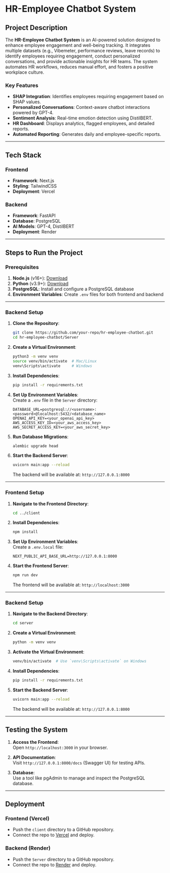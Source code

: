 # HR-Employee Chatbot System

## Project Description

The **HR-Employee Chatbot System** is an AI-powered solution designed to enhance employee engagement and well-being tracking. It integrates multiple datasets (e.g., Vibemeter, performance reviews, leave records) to identify employees requiring engagement, conduct personalized conversations, and provide actionable insights for HR teams. The system automates HR workflows, reduces manual effort, and fosters a positive workplace culture.

### Key Features
- **SHAP Integration**: Identifies employees requiring engagement based on SHAP values.
- **Personalized Conversations**: Context-aware chatbot interactions powered by GPT-4.
- **Sentiment Analysis**: Real-time emotion detection using DistilBERT.
- **HR Dashboard**: Displays analytics, flagged employees, and detailed reports.
- **Automated Reporting**: Generates daily and employee-specific reports.

---

## Tech Stack

### Frontend
- **Framework**: Next.js  
- **Styling**: TailwindCSS  
- **Deployment**: Vercel  

### Backend
- **Framework**: FastAPI  
- **Database**: PostgreSQL  
- **AI Models**: GPT-4, DistilBERT  
- **Deployment**: Render  

---

## Steps to Run the Project

### Prerequisites
1. **Node.js** (v16+): [Download](https://nodejs.org/)  
2. **Python** (v3.9+): [Download](https://www.python.org/)  
3. **PostgreSQL**: Install and configure a PostgreSQL database  
4. **Environment Variables**: Create `.env` files for both frontend and backend

---

### Backend Setup

1. **Clone the Repository**:
   ```bash
   git clone https://github.com/your-repo/hr-employee-chatbot.git
   cd hr-employee-chatbot/Server
   ```

2. **Create a Virtual Environment**:
   ```bash
   python3 -m venv venv
   source venv/bin/activate  # Mac/Linux
   venv\Scripts\activate     # Windows
   ```

3. **Install Dependencies**:
   ```bash
   pip install -r requirements.txt
   ```

4. **Set Up Environment Variables**:  
   Create a `.env` file in the `Server` directory:
   ```env
   DATABASE_URL=postgresql://<username>:<password>@localhost:5432/<database_name>
   OPENAI_API_KEY=<your_openai_api_key>
   AWS_ACCESS_KEY_ID=<your_aws_access_key>
   AWS_SECRET_ACCESS_KEY=<your_aws_secret_key>
   ```

5. **Run Database Migrations**:
   ```bash
   alembic upgrade head
   ```

6. **Start the Backend Server**:
   ```bash
   uvicorn main:app --reload
   ```
   The backend will be available at: `http://127.0.0.1:8000`

---

### Frontend Setup

1. **Navigate to the Frontend Directory**:
   ```bash
   cd ../client
   ```

2. **Install Dependencies**:
   ```bash
   npm install
   ```

3. **Set Up Environment Variables**:  
   Create a `.env.local` file:
   ```env
   NEXT_PUBLIC_API_BASE_URL=http://127.0.0.1:8000
   ```

4. **Start the Frontend Server**:
   ```bash
   npm run dev
   ```
   The frontend will be available at: `http://localhost:3000`

---

### Backend Setup
1. **Navigate to the Backend Directory**:
    ```bash
    cd server
    ```

2. **Create a Virtual Environment**:
    ```bash
    python -m venv venv
    ```

3. **Activate the Virtual Environment**:
    ```bash
    venv/bin/activate  # Use `venv\Scripts\activate` on Windows
    ```

4. **Install Dependencies**:
    ```bash
    pip install -r requirements.txt
    ```

5. **Start the Backend Server**:
    ```bash
    uvicorn main:app --reload
    ```
    The backend will be available at: `http://127.0.0.1:8000`

---
## Testing the System

1. **Access the Frontend**:  
   Open `http://localhost:3000` in your browser.

2. **API Documentation**:  
   Visit `http://127.0.0.1:8000/docs` (Swagger UI) for testing APIs.

3. **Database**:  
   Use a tool like pgAdmin to manage and inspect the PostgreSQL database.

---

## Deployment

### Frontend (Vercel)
- Push the `client` directory to a GitHub repository.
- Connect the repo to [Vercel](https://vercel.com/) and deploy.

### Backend (Render)
- Push the `Server` directory to a GitHub repository.
- Connect the repo to [Render](https://render.com/) and deploy.
